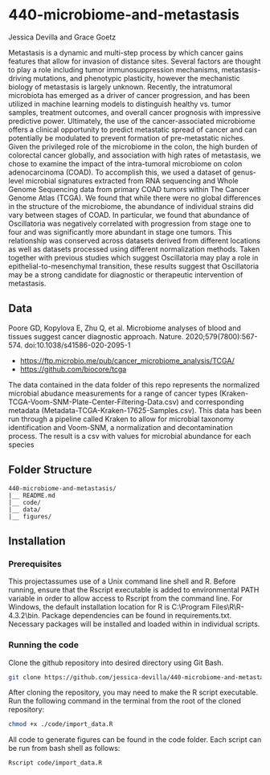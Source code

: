 # 440-microbiome-and-metastasis

Jessica Devilla and Grace Goetz

Metastasis is a dynamic and multi-step process by which cancer gains features that allow for invasion of distance sites. Several factors are thought to play a role including tumor immunosuppression mechanisms, metastasis-driving mutations, and phenotypic plasticity, however the mechanistic biology of metastasis is largely unknown. Recently, the intratumoral microbiota has emerged as a driver of cancer progression, and has been utilized in machine learning models to distinguish healthy vs. tumor samples, treatment outcomes, and overall cancer prognosis with impressive predictive power. Ultimately, the use of the cancer-associated microbiome offers a clinical opportunity to predict metastatic spread of cancer and can potentially be modulated to prevent formation of pre-metastatic niches. Given the privileged role of the microbiome in the colon, the high burden of colorectal cancer globally, and association with high rates of metastasis, we chose to examine the impact of the intra-tumoral microbiome on colon adenocarcinoma (COAD). To accomplish this, we used a dataset of genus-level microbial signatures extracted from RNA sequencing and Whole Genome Sequencing data from primary COAD tumors within The Cancer Genome Atlas (TCGA). We found that while there were no global differences in the structure of the microbiome, the abundance of individual strains did vary between stages of COAD. In particular, we found that abundance of Oscillatoria was negatively correlated with progression from stage one to four and was significantly more abundant in stage one tumors. This relationship was conserved across datasets derived from different locations as well as datasets processed using different normalization methods. Taken together with previous studies which suggest Oscillatoria may play a role in  epithelial-to-mesenchymal transition, these results suggest that Oscillatoria may be a strong candidate for diagnostic or therapeutic intervention of metastasis. 

## Data
Poore GD, Kopylova E, Zhu Q, et al. Microbiome analyses of blood and tissues suggest cancer diagnostic approach. Nature. 2020;579(7800):567-574. doi:10.1038/s41586-020-2095-1
- https://ftp.microbio.me/pub/cancer_microbiome_analysis/TCGA/ 
- https://github.com/biocore/tcga

The data contained in the data folder of this repo represents the normalized microbial abudance measurements for a range of cancer types (Kraken-TCGA-Voom-SNM-Plate-Center-Filtering-Data.csv) and corresponding metadata (Metadata-TCGA-Kraken-17625-Samples.csv). This data has been run through a pipeline called Kraken to allow for microbial taxonomy identification and Voom-SNM, a normalization and decontamination process. The result is a csv with values for microbial abundance for each species


## Folder Structure

```
440-microbiome-and-metastasis/
|__ README.md							
|__ code/				
|__ data/						
|__ figures/
```
## Installation

### Prerequisites

This projectassumes use of a Unix command line shell and R. Before running, ensure that the Rscript executable is added to environmental PATH variable in order to allow access to Rscript from the command line. For Windows, the default installation location for R is C:\Program Files\R\R-4.3.2\bin. Package dependencies can be found in requirements.txt. Necessary packages will be installed and loaded within in individual scripts.

### Running the code

Clone the github repository into desired directory using Git Bash. 

```bash
git clone https://github.com/jessica-devilla/440-microbiome-and-metastasis.git
```

After cloning the repository, you may need to make the R script executable. Run the following command in the terminal from the root of the cloned repository:
```bash
chmod +x ./code/import_data.R
```

All code to generate figures can be found in the code folder. Each script can be run from bash shell as follows:

```bash
Rscript code/import_data.R
```

